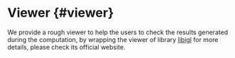 # Viewer {#viewer}

We provide a rough viewer to help the users to check the results generated during the computation, by wrapping the viewer of library [libigl](https://libigl.github.io/) for more details, please check its official website.